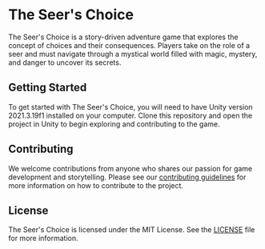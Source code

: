 # The Seer's Choice

The Seer's Choice is a story-driven adventure game that explores the concept of choices and their consequences. Players take on the role of a seer and must navigate through a mystical world filled with magic, mystery, and danger to uncover its secrets.

## Getting Started

To get started with The Seer's Choice, you will need to have Unity version 2021.3.19f1 installed on your computer. Clone this repository and open the project in Unity to begin exploring and contributing to the game.

## Contributing

We welcome contributions from anyone who shares our passion for game development and storytelling. Please see our [contributing guidelines](CONTRIBUTING.md) for more information on how to contribute to the project.

## License

The Seer's Choice is licensed under the MIT License. See the [LICENSE](LICENSE) file for more information.
